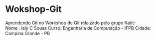 # Wokshop-Git
Aprendendo Git no Workshop de Git relaizado pelo grupo Katie <br />
Nome : Ialy C Sousa
Curso: Engenharia de Computação - IFPB
Cidade: Campina Grande - PB
